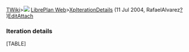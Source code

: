 [TWiki](Main_WebHome)&gt;![](/twiki/pub/TWiki/TWikiDocGraphics/web-bg-small.gif) [LibrePlan Web](LibrePlan_WebHome)&gt;[XpIterationDetails](LibrePlan_XpIterationDetails "Topic revision: 2 (11 Jul 2004 - 03:50:46)") (11 Jul 2004, RafaelAlvarez[?](Main_RafaelAlvarez?topicparent=LibrePlan.XpIterationDetails "Create this topic") )[Edit](LibrePlan_XpIterationDetails?t=1520343734 "Edit this topic text")[Attach](/twiki/bin/attach/LibrePlan/XpIterationDetails "Attach an image or document to this topic")  

###  Iteration details

[TABLE]
